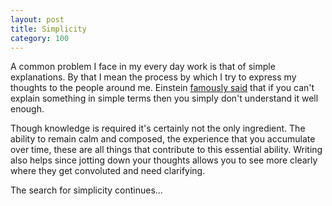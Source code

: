 ```yaml
---
layout: post
title: Simplicity
category: 100
---
```

A common problem I face in my every day work is that of simple explanations. By that I mean the process by which I try to express my thoughts to the people around me. Einstein [famously said](https://www.brainyquote.com/quotes/quotes/a/alberteins383803.html) that if you can't explain something in simple terms then you simply don't understand it well enough.

Though knowledge is required it's certainly not the only ingredient. The ability to remain calm and composed, the experience that you accumulate over time, these are all things that contribute to this essential ability. Writing also helps since jotting down your thoughts allows you to see more clearly where they get convoluted and need clarifying.

The search for simplicity continues...
